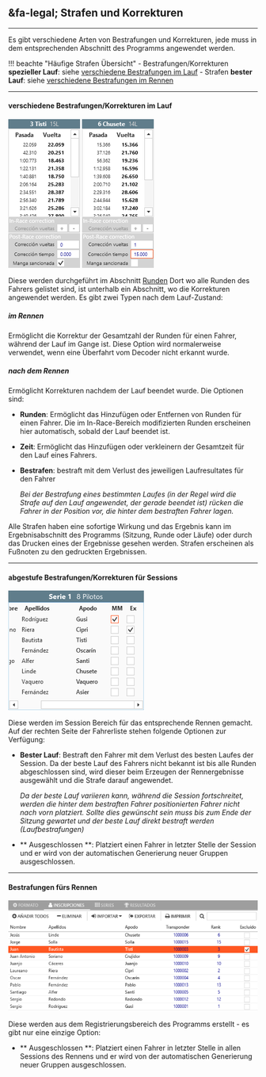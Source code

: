 ## &fa-legal; Strafen und Korrekturen

---

Es gibt verschiedene Arten von Bestrafungen und Korrekturen, jede muss in dem entsprechenden Abschnitt des Programms angewendet werden.

!!! beachte "Häufige Strafen Übersicht"
	- Bestrafungen/Korrekturen **spezieller Lauf**: siehe [verschiedene Bestrafungen im Lauf](#sanciones-a-nivel-de-manga)
	- Strafen **bester Lauf**: siehe [verschiedene Bestrafungen im Rennen](#sanciones-a-nivel-de-sesion)

---

#### verschiedene Bestrafungen/Korrekturen im Lauf

![Laufbestrafungen und Korrekturen](../img/heatpunishments.png)

Diese werden durchgeführt im Abschnitt [Runden](../user-guide/heats/index.html#vueltas) Dort wo alle Runden des Fahrers gelistet sind, ist unterhalb ein Abschnitt, wo die Korrekturen angewendet werden. Es gibt zwei Typen nach dem Lauf-Zustand:

##### im Rennen

Ermöglicht die Korrektur der Gesamtzahl der Runden für einen Fahrer, während der Lauf im Gange ist. Diese Option wird normalerweise verwendet, wenn eine Überfahrt vom Decoder nicht erkannt wurde.

##### nach dem Rennen

Ermöglicht Korrekturen nachdem der Lauf beendet wurde. Die Optionen sind:

- **Runden**: Ermöglicht das Hinzufügen oder Entfernen von Runden für einen Fahrer. Die im In-Race-Bereich modifizierten Runden erscheinen hier automatisch, sobald der Lauf beendet ist.

- **Zeit**: Ermöglicht das Hinzufügen oder verkleinern der Gesamtzeit für den Lauf eines Fahrers.

- **Bestrafen**: bestraft mit dem Verlust des jeweiligen Laufresultates für den Fahrer 
	
	*Bei der Bestrafung eines bestimmten Laufes (in der Regel wird die Strafe auf den Lauf angewendet, der gerade beendet ist) rücken die Fahrer in der Position vor, die hinter dem bestraften Fahrer lagen.*

Alle Strafen haben eine sofortige Wirkung und das Ergebnis kann im Ergebnisabschnitt des Programms (Sitzung, Runde oder Läufe) oder durch das Drucken eines der Ergebnisse gesehen werden. Strafen erscheinen als Fußnoten zu den gedruckten Ergebnissen.

---

#### abgestufe Bestrafungen/Korrekturen für Sessions

![Strafen für Sessions](../img/sessionpunishments.png)

Diese werden im Session Bereich für das entsprechende Rennen gemacht. Auf der rechten Seite der Fahrerliste stehen folgende Optionen zur Verfügung:

- **Bester Lauf**: Bestraft den Fahrer mit dem Verlust des besten Laufes der Session. Da der beste Lauf des Fahrers nicht bekannt ist bis alle Runden abgeschlossen sind, wird dieser beim Erzeugen der Rennergebnisse ausgewählt und die Strafe darauf angewendet.

	*Da der beste Lauf variieren kann, während die Session fortschreitet, werden die hinter dem bestraften Fahrer positionierten Fahrer nicht nach vorn platziert. Sollte dies gewünscht sein muss bis zum Ende der Sitzung gewartet und der beste Lauf direkt bestraft werden (Laufbestrafungen)*
	

- ** Ausgeschlossen **: Platziert einen Fahrer in letzter Stelle der Session und er wird von der automatischen Generierung neuer Gruppen ausgeschlossen.

---

#### Bestrafungen fürs Rennen

![Rennen Bestrafungen](../img/racepunishments.png)

Diese werden aus dem Registrierungsbereich des Programms erstellt - es gibt nur eine einzige Option:

- ** Ausgeschlossen **: Platziert einen Fahrer in letzter Stelle in allen Sessions des Rennens und er wird von der automatischen Generierung neuer Gruppen ausgeschlossen.
